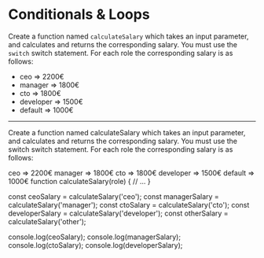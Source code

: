 # Conditionals & Loops

Create a function named `calculateSalary` which takes an input parameter, and calculates and returns the corresponding salary. You must use the `switch` switch statement.
For each role the corresponding salary is as follows:

- ceo => 2200€
- manager => 1800€
- cto => 1800€
- developer => 1500€
- default => 1000€


-----------------------------------------------------------------------------------------------------------------------------------------------------------

Create a function named calculateSalary which takes an input parameter, and calculates and returns the corresponding salary. You must use the switch switch statement. For each role the corresponding salary is as follows:

ceo => 2200€
manager => 1800€
cto => 1800€
developer => 1500€
default => 1000€
function calculateSalary(role) {
  // ...
}

const ceoSalary = calculateSalary('ceo');
const managerSalary = calculateSalary('manager');
const ctoSalary = calculateSalary('cto');
const developerSalary = calculateSalary('developer');
const otherSalary = calculateSalary('other');

console.log(ceoSalary);
console.log(managerSalary);
console.log(ctoSalary);
console.log(developerSalary);
